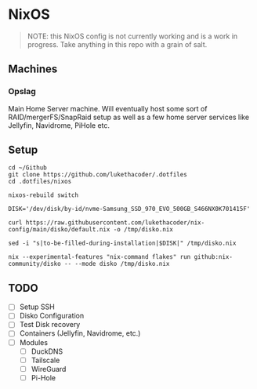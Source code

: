# NixOS

> NOTE: this NixOS config is not currently working and is a work in progress. Take anything in this repo with a grain of salt.

## Machines

### Opslag

Main Home Server machine. Will eventually host some sort of RAID/mergerFS/SnapRaid setup as well as a few home server services like Jellyfin, Navidrome, PiHole etc.

## Setup

```
cd ~/Github
git clone https://github.com/lukethacoder/.dotfiles
cd .dotfiles/nixos

nixos-rebuild switch 
```

```
DISK='/dev/disk/by-id/nvme-Samsung_SSD_970_EVO_500GB_S466NX0K701415F'

curl https://raw.githubusercontent.com/lukethacoder/nix-config/main/disko/default.nix -o /tmp/disko.nix

sed -i "s|to-be-filled-during-installation|$DISK|" /tmp/disko.nix

nix --experimental-features "nix-command flakes" run github:nix-community/disko -- --mode disko /tmp/disko.nix
```

## TODO

- [ ] Setup SSH
- [ ] Disko Configuration
- [ ] Test Disk recovery
- [ ] Containers (Jellyfin, Navidrome, etc.)
- [ ] Modules
    - [ ] DuckDNS
    - [ ] Tailscale
    - [ ] WireGuard
    - [ ] Pi-Hole
